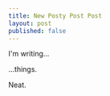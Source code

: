 ```yaml
---
title: New Posty Post Post
layout: post
published: false
---
```

I'm writing...

...things.




Neat.